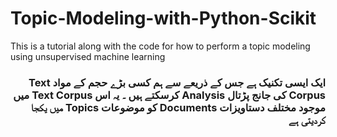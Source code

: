 ﻿

# Topic-Modeling-with-Python-Scikit
This is a tutorial along with the code for how to perform a topic modeling using unsupervised machine learning


### <div dir="rtl"> ایک ایسی تکنیک ہے جس کے ذریعے سے ہم کسی بڑے حجم کے مواد Text Corpus    کی جانج پڑتال Analysis کرسکتے ہیں ۔ یہ اس   Text Corpus میں موجود مختلف دستاویزات   Documents   کو  موضوعات     Topics     میں یکجا کردیتی ہے </div>